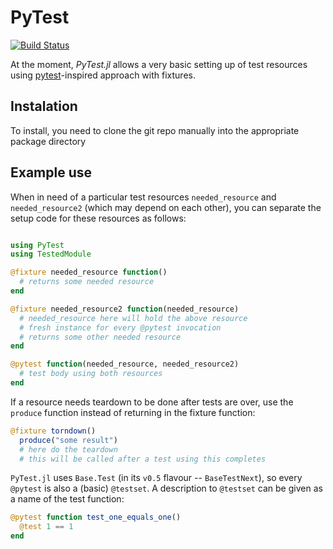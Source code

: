 # PyTest

[![Build Status](https://travis-ci.org/pdobacz/PyTest.jl.svg?branch=master)](https://travis-ci.org/pdobacz/PyTest.jl)

At the moment, *PyTest.jl* allows a very basic setting up of test resources using [pytest](http://doc.pytest.org/en/latest/index.html#)-inspired approach with fixtures.

## Instalation

To install, you need to clone the git repo manually into the appropriate package directory

## Example use

When in need of a particular test resources `needed_resource` and `needed_resource2` (which may depend on each other), you can separate the setup code for these resources as follows:

```julia

using PyTest
using TestedModule

@fixture needed_resource function()
  # returns some needed resource
end

@fixture needed_resource2 function(needed_resource)
  # needed_resource here will hold the above resource
  # fresh instance for every @pytest invocation
  # returns some other needed resource
end

@pytest function(needed_resource, needed_resource2)
  # test body using both resources
end
```

If a resource needs teardown to be done after tests are over, use the `produce` function instead of returning in the fixture function:

```julia
@fixture torndown()
  produce("some result")
  # here do the teardown
  # this will be called after a test using this completes
```

`PyTest.jl` uses `Base.Test` (in its `v0.5` flavour -- `BaseTestNext`), so every `@pytest` is also a (basic) `@testset`. A description to `@testset` can be given as a name of the test function:

```julia
@pytest function test_one_equals_one()
  @test 1 == 1
end
```

